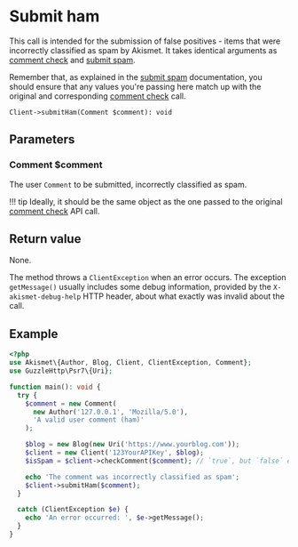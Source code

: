 # Submit ham
This call is intended for the submission of false positives - items that were incorrectly classified as spam by Akismet.
It takes identical arguments as [comment check](comment_check.md) and [submit spam](submit_spam.md).

Remember that, as explained in the [submit spam](submit_spam.md) documentation, you should ensure
that any values you're passing here match up with the original and corresponding [comment check](comment_check.md) call.

```
Client->submitHam(Comment $comment): void
```

## Parameters

### Comment **$comment**
The user `Comment` to be submitted, incorrectly classified as spam.

!!! tip
    Ideally, it should be the same object as the one passed to the original [comment check](comment_check.md) API call.

## Return value
None.

The method throws a `ClientException` when an error occurs.
The exception `getMessage()` usually includes some debug information, provided by the `X-akismet-debug-help` HTTP header, about what exactly was invalid about the call.

## Example

```php
<?php
use Akismet\{Author, Blog, Client, ClientException, Comment};
use GuzzleHttp\Psr7\{Uri};

function main(): void {
  try {
    $comment = new Comment(
      new Author('127.0.0.1', 'Mozilla/5.0'),
      'A valid user comment (ham)'
    );

    $blog = new Blog(new Uri('https://www.yourblog.com'));
    $client = new Client('123YourAPIKey', $blog);
    $isSpam = $client->checkComment($comment); // `true`, but `false` expected.

    echo 'The comment was incorrectly classified as spam';
    $client->submitHam($comment);
  }

  catch (ClientException $e) {
    echo 'An error occurred: ', $e->getMessage();
  }
}
```
